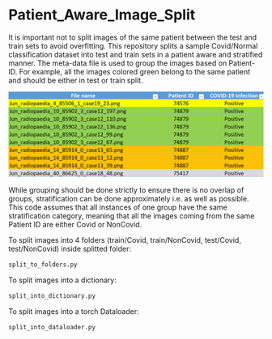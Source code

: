 # Patient_Aware_Image_Split
It is important not to split images of the same patient between the test and train sets to avoid overfitting. This repository splits a sample Covid/Normal classification dataset into test and train sets in a patient aware and stratified manner. The meta-data file is used to group the images based on Patient-ID. For example, all the images colored green belong to the same patient and should be either in test or train split. 

![Screenshot](Images_Grouped_by_Patient_ID.png)

While grouping should be done strictly to ensure there is no overlap of groups, stratification can be done approximately i.e. as well as possible.
This code assumes that all instances of one group have the same stratification category, meaning that all the images coming from the same Patient ID are either Covid or NonCovid.


To split images into 4 folders (train/Covid, train/NonCovid, test/Covid, test/NonCovid) inside splitted folder:
```python
split_to_folders.py
```
To split images into a dictionary:
```python
split_into_dictionary.py
```
To split images into a torch Dataloader:
```python
split_into_dataloader.py
```


